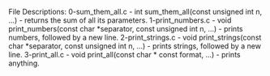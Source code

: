 File Descriptions:
0-sum_them_all.c - int sum_them_all(const unsigned int n, ...) - returns the sum of all its parameters.
1-print_numbers.c - void print_numbers(const char *separator, const unsigned int n, ...) - prints numbers, followed by a new line.
2-print_strings.c - void print_strings(const char *separator, const unsigned int n, ...) - prints strings, followed by a new line.
3-print_all.c - void print_all(const char * const format, ...) - prints anything.
